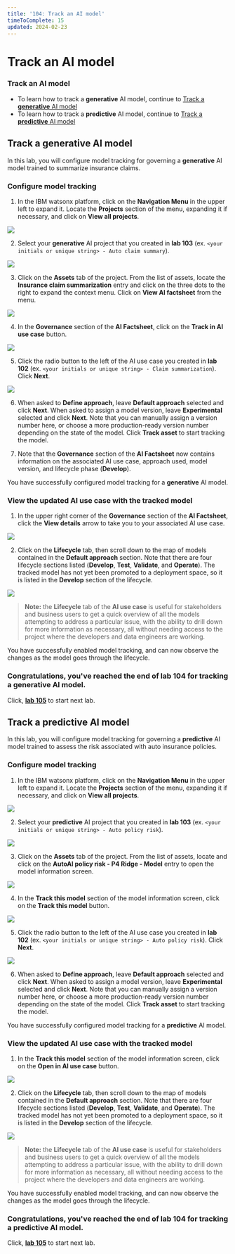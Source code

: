 ```yaml
---
title: '104: Track an AI model'
timeToComplete: 15
updated: 2024-02-23
---
```


<QuizAlert text='Heads Up! Quiz material will be flagged like this!' />

# Track an AI model

### Track an AI model

- To learn how to track a **generative** AI model, continue to [Track a **generative** AI model](#track-a-generative-ai-model)
- To learn how to track a **predictive** AI model, continue to [Track a **predictive** AI model](#track-a-predictive-ai-model)

## Track a **generative** AI model

In this lab, you will configure model tracking for governing a **generative** AI model trained to summarize insurance claims.

### Configure model tracking

1. In the IBM watsonx platform, click on the **Navigation Menu** in the upper left to expand it. Locate the **Projects** section of the menu, expanding it if necessary, and click on **View all projects**.

![](./images/104/navigation-menu-projects.png)

2. Select your **generative** AI project that you created in **lab 103** (ex. `<your initials or unique string> - Auto claim summary`).

![](./images/104/generative-project-select.png)

3. Click on the **Assets** tab of the project. From the list of assets, locate the **Insurance claim summarization** entry and click on the three dots to the right to expand the context menu. Click on **View AI factsheet** from the menu.

![](./images/104/view-ai-factsheet.png)

4. In the **Governance** section of the **AI Factsheet**, click on the **Track in AI use case** button.

![](./images/104/generative-track-in-ai-use-case.png)

5. Click the radio button to the left of the AI use case you created in **lab 102** (ex. `<your initials or unique string> - Claim summarization`). Click **Next**.

![](./images/104/select-generative-ai-use-case.png)

6. When asked to **Define approach**, leave **Default approach** selected and click **Next**. When asked to assign a model version, leave **Experimental** selected and click **Next**. Note that you can manually assign a version number here, or choose a more production-ready version number depending on the state of the model. Click **Track asset** to start tracking the model.

7. Note that the **Governance** section of the **AI Factsheet** now contains information on the associated AI use case, approach used, model version, and lifecycle phase (**Develop**).

You have successfully configured model tracking for a **generative** AI model.

### View the updated AI use case with the tracked model

1. In the upper right corner of the **Governance** section of the **AI Factsheet**, click the **View details** arrow to take you to your associated AI use case.

![](./images/104/view-details.png)

2. Click on the **Lifecycle** tab, then scroll down to the map of models contained in the **Default approach** section. Note that there are four lifecycle sections listed (**Develop**, **Test**, **Validate**, and **Operate**). The tracked model has not yet been promoted to a deployment space, so it is listed in the **Develop** section of the lifecycle.

![](./images/104/generative-lifecycle-visualization.png)

> **Note:** the **Lifecycle** tab of the **AI use case** is useful for stakeholders and business users to get a quick overview of all the models attempting to address a particular issue, with the ability to drill down for more information as necessary, all without needing access to the project where the developers and data engineers are working.

You have successfully enabled model tracking, and can now observe the changes as the model goes through the lifecycle.

### Congratulations, you've reached the end of lab 104 for tracking a **generative** AI model.

Click, **[lab 105](/watsonx/watsonxgov/105)** to start next lab.

## Track a **predictive** AI model

In this lab, you will configure model tracking for governing a **predictive** AI model trained to assess the risk associated with auto insurance policies.

### Configure model tracking

1. In the IBM watsonx platform, click on the **Navigation Menu** in the upper left to expand it. Locate the **Projects** section of the menu, expanding it if necessary, and click on **View all projects**.

![](./images/104/navigation-menu-projects.png)

2. Select your **predictive** AI project that you created in **lab 103** (ex. `<your initials or unique string> - Auto policy risk`).

![](./images/104/predictive-project-select.png)

3. Click on the **Assets** tab of the project. From the list of assets, locate and click on the **AutoAI policy risk - P4 Ridge - Model** entry to open the model information screen.

![](./images/104/view-model-info.png)

4. In the **Track this model** section of the model information screen, click on the **Track this model** button.

![](./images/104/track-this-model.png)

5. Click the radio button to the left of the AI use case you created in **lab 102** (ex. `<your initials or unique string> - Auto policy risk`). Click **Next**.

![](./images/104/select-predictive-ai-use-case.png)

6. When asked to **Define approach**, leave **Default approach** selected and click **Next**. When asked to assign a model version, leave **Experimental** selected and click **Next**. Note that you can manually assign a version number here, or choose a more production-ready version number depending on the state of the model. Click **Track asset** to start tracking the model.

You have successfully configured model tracking for a **predictive** AI model.

### View the updated AI use case with the tracked model

1. In the **Track this model** section of the model information screen, click on the **Open in AI use case** button.

![](./images/104/open-in-ai-use-case.png)

2. Click on the **Lifecycle** tab, then scroll down to the map of models contained in the **Default approach** section. Note that there are four lifecycle sections listed (**Develop**, **Test**, **Validate**, and **Operate**). The tracked model has not yet been promoted to a deployment space, so it is listed in the **Develop** section of the lifecycle.

  <QuizAlert text='There is a quiz question on the model lifecycle.' />

![](./images/104/predictive-lifecycle-visualization.png)

> **Note:** the **Lifecycle** tab of the **AI use case** is useful for stakeholders and business users to get a quick overview of all the models attempting to address a particular issue, with the ability to drill down for more information as necessary, all without needing access to the project where the developers and data engineers are working.

You have successfully enabled model tracking, and can now observe the changes as the model goes through the lifecycle.

### Congratulations, you've reached the end of lab 104 for tracking a **predictive** AI model.

Click, **[lab 105](/watsonx/watsonxgov/105)** to start next lab.
